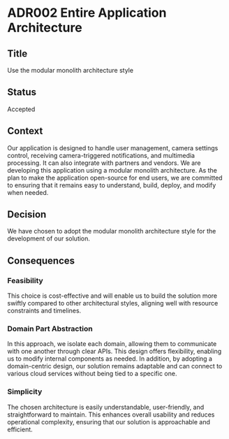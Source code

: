 # ADR002 Entire Application Architecture 

## Title
Use the modular monolith architecture style

## Status
Accepted

## Context
Our application is designed to handle user management, camera settings control, receiving camera-triggered notifications, and multimedia processing. It can also integrate with partners and vendors. We are developing this application using a modular monolith architecture. As the plan to make the application open-source for end users, we are committed to ensuring that it remains easy to understand, build, deploy, and modify when needed.

## Decision
We have chosen to adopt the modular monolith architecture style for the development of our solution.

## Consequences
### Feasibility
This choice is cost-effective and will enable us to build the solution more swiftly compared to other architectural styles, aligning well with resource constraints and timelines.

### Domain Part Abstraction
In this approach, we isolate each domain, allowing them to communicate with one another through clear APIs. This design offers flexibility, enabling us to modify internal components as needed. In addition, by adopting a domain-centric design, our solution remains adaptable and can connect to various cloud services without being tied to a specific one.

### Simplicity
The chosen architecture is easily understandable, user-friendly, and straightforward to maintain. This enhances overall usability and reduces operational complexity, ensuring that our solution is approachable and efficient.
